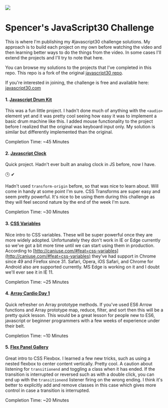 ![](https://javascript30.com/images/JS3-social-share.png)

# Spencer's JavaScript30 Challenge

This is where I'm publishing my #javascript30 challenge solutions. My approach is to build each project on my own before watching the video and then learning better ways to do the things from the video. In some cases I'll extend the projects and I'll try to note that here.

You can browse my solutions to the projects that I've completed in this repo. This repo is a fork of the original [javascript30 repo](https://github.com/wesbos/JavaScript30).

If you're interested in joining, the challenge is free and available here: [javascript30.com](https://javascript30.com)

#### 1. [Javascript Drum Kit](01-javascript-drum-kit)
This was a fun little project. I hadn't done much of anything with the `<audio>` element yet and it was pretty cool seeing how easy it was to implement a basic drum machine like this. I added mouse functionality to the project before I realized that the original was keyboard input only. My solution is similar but differently implemented than the original. 

Completion Time: ~45 Minutes

#### 2. [Javascript Clock](02-js-and-css-clock)
Quick project. Hadn't ever built an analog clock in JS before, now I have.

🕒 ✔ 

Hadn't used `transform-origin` before, so that was nice to learn about. Will come in handy at some point I'm sure. CSS Transforms are super easy and seem pretty powerful. It's nice to be using them during this challenge as they will feel second nature by the end of the week I'm sure.

Completion Time: ~30 Minutes

#### 3. [CSS Variables](03-css-variables)

Nice intro to CSS variables. These will be super powerful once they are more widely adopted. Unfortunately they don't work in IE or Edge currently so we've got a bit more time until we can start using them in production. According to [http://caniuse.com/#feat=css-variables](http://caniuse.com/#feat=css-variables) they've had support in Chrome since 49 and Firefox since 31. Safari, Opera, iOS Safari, and Chrome for Android also are supported currently. MS Edge is working on it and I doubt we'll ever see it in IE 11.

Completion Time: ~25 Minutes

#### 4. [Array Cardio Day 1](04-array-cardio-1)
Quick refresher on Array prototype methods. If you've used ES6 Arrow functions and Array prototype map, reduce, filter, and sort then this will be a pretty quick lesson. This would be a great lesson for people new to ES6, javascript or beginner programmers with a few weeks of experience under their belt.

Completion Time: ~10 Minutes

#### 5. [Flex Panel Gallery](05-flex-panel-gallery)
Great intro to CSS Flexbox. I learned a few new tricks, such as using a nested flexbox to center content vertically. Pretty cool. A caution about listening for `transitionend` and toggling a class when it has ended. If the transition is interrupted or reversed such as with a double click, you can end up with the `transitionend` listener firing on the wrong ending. I think it's better to explicitly add and remove classes in this case which gives more control in case a transition is interrupted.

Completion Time: ~20 Minutes